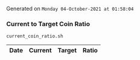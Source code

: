 Generated on `Monday 04-October-2021 at 01:58:04`

### Current to Target Coin Ratio
`current_coin_ratio.sh`

Date|Current|Target|Ratio
---|---|---|---

